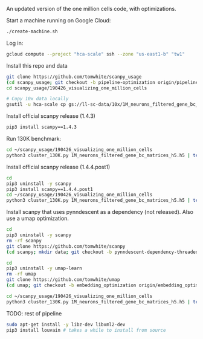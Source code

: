 An updated version of the one million cells code, with optimizations.

Start a machine running on Google Cloud:

```bash
./create-machine.sh
```

Log in:

```bash
gcloud compute --project "hca-scale" ssh --zone "us-east1-b" "tw1"
```

Install this repo and data

```bash
git clone https://github.com/tomwhite/scanpy_usage
(cd scanpy_usage; git checkout -b pipeline-optimization origin/pipeline-optimization)
cd scanpy_usage/190426_visualizing_one_million_cells

# Copy 10x data locally
gsutil -u hca-scale cp gs://ll-sc-data/10x/1M_neurons_filtered_gene_bc_matrices_h5.h5 1M_neurons_filtered_gene_bc_matrices_h5.h5
```

Install official scanpy release (1.4.3)

```bash
pip3 install scanpy==1.4.3
```

Run 130K benchmark:

```bash
cd ~/scanpy_usage/190426_visualizing_one_million_cells
python3 cluster_130K.py 1M_neurons_filtered_gene_bc_matrices_h5.h5 | tee logfile_130K_scanpy144.txt
```

Install official scanpy release (1.4.4.post1)

```bash
cd
pip3 uninstall -y scanpy
pip3 install scanpy==1.4.4.post1
cd ~/scanpy_usage/190426_visualizing_one_million_cells
python3 cluster_130K.py 1M_neurons_filtered_gene_bc_matrices_h5.h5 | tee logfile_130K_scanpy144.txt
```

Install scanpy that uses pynndescent as a dependency (not released). Also use a umap optimization.

```bash
cd
pip3 uninstall -y scanpy
rm -rf scanpy
git clone https://github.com/tomwhite/scanpy
(cd scanpy; mkdir data; git checkout -b pynndescent-dependency-threaded origin/pynndescent-dependency-threaded; pip3 install -e .)

cd
pip3 uninstall -y umap-learn
rm -rf umap
git clone https://github.com/tomwhite/umap
(cd umap; git checkout -b embedding_optimization origin/embedding_optimization; pip3 install -e .)

cd ~/scanpy_usage/190426_visualizing_one_million_cells
python3 cluster_130K.py 1M_neurons_filtered_gene_bc_matrices_h5.h5 | tee logfile_130K_scanpy_optimized.txt
```

TODO: rest of pipeline

```bash
sudo apt-get install -y libz-dev libxml2-dev
pip3 install louvain # takes a while to install from source
```
